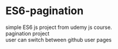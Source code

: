 # ES6-pagination

simple ES6 js project from udemy js course.</br>
pagination project </br>
user can switch between github user pages
